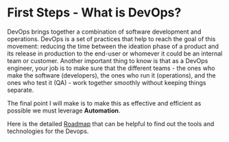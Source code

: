 # First Steps - What is DevOps?
DevOps brings together a combination of software development and operations. DevOps is a set of practices that help to reach the goal of this movement: reducing the time between the ideation phase of a product and its release in production to the end-user or whomever it could be an internal team or customer.
Another important thing to know is that as a DevOps engineer, your job is to make sure that the different teams - the ones who make the software (developers), the ones who run it (operations), and the ones who test it (QA) - work together smoothly without keeping things separate.

The final point I will make is to make this as effective and efficient as possible we must leverage **Automation**.

Here is the detailed [Roadmap](https://roadmap.sh/devops) that can be helpful to find out the tools and technologies for the Devops.